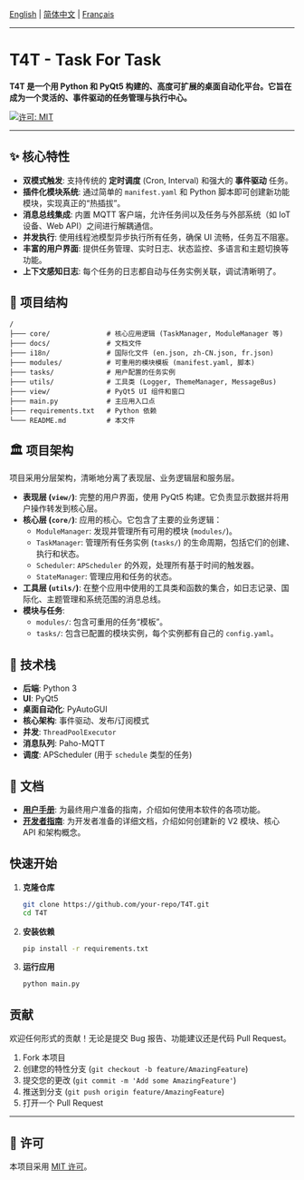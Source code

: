[English](./README.md) | [简体中文](./README.zh-CN.md) | [Français](./README.fr.md)

---

# T4T - Task For Task

**T4T 是一个用 Python 和 PyQt5 构建的、高度可扩展的桌面自动化平台。它旨在成为一个灵活的、事件驱动的任务管理与执行中心。**

[![许可: MIT](https://img.shields.io/badge/License-MIT-yellow.svg)](https://opensource.org/licenses/MIT)

---

## ✨ 核心特性

*   **双模式触发**: 支持传统的 **定时调度** (Cron, Interval) 和强大的 **事件驱动** 任务。
*   **插件化模块系统**: 通过简单的 `manifest.yaml` 和 Python 脚本即可创建新功能模块，实现真正的“热插拔”。
*   **消息总线集成**: 内置 MQTT 客户端，允许任务间以及任务与外部系统（如 IoT 设备、Web API）之间进行解耦通信。
*   **并发执行**: 使用线程池模型异步执行所有任务，确保 UI 流畅，任务互不阻塞。
*   **丰富的用户界面**: 提供任务管理、实时日志、状态监控、多语言和主题切换等功能。
*   **上下文感知日志**: 每个任务的日志都自动与任务实例关联，调试清晰明了。

## 📂 项目结构
```
/
├─── core/              # 核心应用逻辑 (TaskManager, ModuleManager 等)
├─── docs/              # 文档文件
├─── i18n/              # 国际化文件 (en.json, zh-CN.json, fr.json)
├─── modules/           # 可重用的模块模板 (manifest.yaml, 脚本)
├─── tasks/             # 用户配置的任务实例
├─── utils/             # 工具类 (Logger, ThemeManager, MessageBus)
├─── view/              # PyQt5 UI 组件和窗口
├─── main.py            # 主应用入口点
├─── requirements.txt   # Python 依赖
└─── README.md          # 本文件
```

## 🏛️ 项目架构

项目采用分层架构，清晰地分离了表现层、业务逻辑层和服务层。

*   **表现层 (`view/`)**: 完整的用户界面，使用 PyQt5 构建。它负责显示数据并将用户操作转发到核心层。
*   **核心层 (`core/`)**: 应用的核心。它包含了主要的业务逻辑：
    *   `ModuleManager`: 发现并管理所有可用的模块 (`modules/`)。
    *   `TaskManager`: 管理所有任务实例 (`tasks/`) 的生命周期，包括它们的创建、执行和状态。
    *   `Scheduler`: `APScheduler` 的外观，处理所有基于时间的触发器。
    *   `StateManager`: 管理应用和任务的状态。
*   **工具层 (`utils/`)**: 在整个应用中使用的工具类和函数的集合，如日志记录、国际化、主题管理和系统范围的消息总线。
*   **模块与任务**:
    *   `modules/`: 包含可重用的任务“模板”。
    *   `tasks/`: 包含已配置的模块实例，每个实例都有自己的 `config.yaml`。

## 🚀 技术栈

*   **后端**: Python 3
*   **UI**: PyQt5
*   **桌面自动化**: PyAutoGUI
*   **核心架构**: 事件驱动、发布/订阅模式
*   **并发**: `ThreadPoolExecutor`
*   **消息队列**: Paho-MQTT
*   **调度**: APScheduler (用于 `schedule` 类型的任务)

## 📖 文档

*   **[用户手册](./docs/user_manual.md)**: 为最终用户准备的指南，介绍如何使用本软件的各项功能。
*   **[开发者指南](./docs/development_guide.md)**: 为开发者准备的详细文档，介绍如何创建新的 V2 模块、核心 API 和架构概念。

## 快速开始

1.  **克隆仓库**
    ```bash
    git clone https://github.com/your-repo/T4T.git
    cd T4T
    ```

2.  **安装依赖**
    ```bash
    pip install -r requirements.txt
    ```

3.  **运行应用**
    ```bash
    python main.py
    ```

## 贡献

欢迎任何形式的贡献！无论是提交 Bug 报告、功能建议还是代码 Pull Request。

1.  Fork 本项目
2.  创建您的特性分支 (`git checkout -b feature/AmazingFeature`)
3.  提交您的更改 (`git commit -m 'Add some AmazingFeature'`)
4.  推送到分支 (`git push origin feature/AmazingFeature`)
5.  打开一个 Pull Request

---

## 📄 许可

本项目采用 [MIT 许可](LICENSE)。
